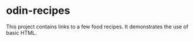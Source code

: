 # odin-recipes

This project contains links to a few food recipes. It demonstrates the use of basic HTML.
